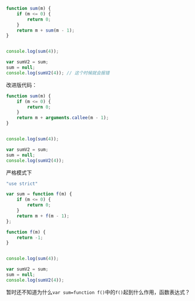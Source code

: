 ```javascript
function sum(m) {
    if (m <= 0) {
        return 0;
    }
    return m + sum(m - 1);
}


console.log(sum(4));

var sumV2 = sum;
sum = null;
console.log(sumV2(4)); // 这个时候就会报错
```

改进版代码：

```javascript
function sum(m) {
    if (m <= 0) {
        return 0;
    }
    return m + arguments.callee(m - 1);
}


console.log(sum(4));

var sumV2 = sum;
sum = null;
console.log(sumV2(4));
```

严格模式下

```javascript
"use strict"

var sum = function f(m) {
    if (m <= 0) {
        return 0;
    }
    return m + f(m - 1);
};

function f(m) {
    return -1;
}


console.log(sum(4));

var sumV2 = sum;
sum = null;
console.log(sumV2(4));
```

暂时还不知道为什么`var sum=function f()`中的`f()`起到什么作用，函数表达式？